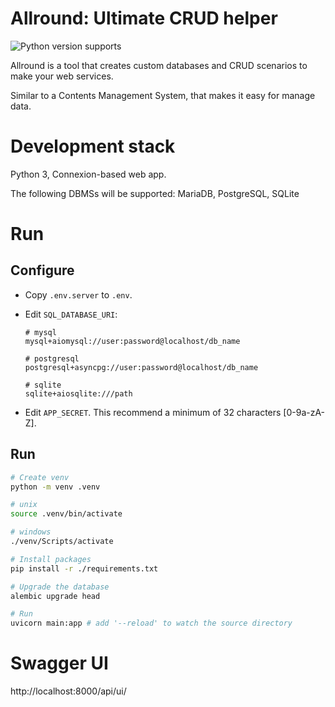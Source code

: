 # Allround: Ultimate CRUD helper

![Python version supports](https://img.shields.io/badge/python-3.9_|_3.10_|_3.11_|_3.12_|_3.13-007ec6)

Allround is a tool that creates custom databases and CRUD scenarios to make your web services.

Similar to a Contents Management System, that makes it easy for manage data.

# Development stack

Python 3, Connexion-based web app.

The following DBMSs will be supported: MariaDB, PostgreSQL, SQLite

# Run

## Configure

- Copy `.env.server` to `.env`.
- Edit `SQL_DATABASE_URI`:

  ```
  # mysql
  mysql+aiomysql://user:password@localhost/db_name

  # postgresql
  postgresql+asyncpg://user:password@localhost/db_name

  # sqlite
  sqlite+aiosqlite:///path
  ```

- Edit `APP_SECRET`. This recommend a minimum of 32 characters [0-9a-zA-Z].

## Run

```bash
# Create venv
python -m venv .venv

# unix
source .venv/bin/activate

# windows
./venv/Scripts/activate

# Install packages
pip install -r ./requirements.txt

# Upgrade the database
alembic upgrade head

# Run
uvicorn main:app # add '--reload' to watch the source directory
```

# Swagger UI

http://localhost:8000/api/ui/
